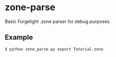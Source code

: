 # zone-parse
Basic Forgelight .zone parser for debug purposes.

## Example
`$ python zone_parse.py export Tutorial.zone`
